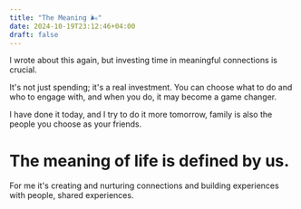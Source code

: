 ```yaml
---
title: "The Meaning 🌬️"
date: 2024-10-19T23:12:46+04:00
draft: false
---
```

I wrote about this again, but investing time in meaningful connections is crucial. 

It's not just spending; it's a real investment. You can choose what to do and who to engage with, and when you do, it may become a game changer.

I have done it today, and I try to do it more tomorrow, family is also the people you choose as your friends.

# The meaning of life is defined by us.

For me it's creating and nurturing connections and building experiences with people, shared experiences.